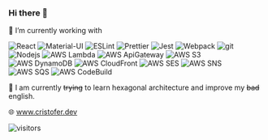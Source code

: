 ### Hi there 👋

  🔭 I’m currently working with
<p>
  <img alt="React" src="https://img.shields.io/badge/-React-45b8d8?style=flat-square&logo=react&logoColor=white" />
  <img alt="Material-UI" src="https://img.shields.io/badge/-MaterialUI-0081CB?style=flat-square&logo=material-ui" />
  <img alt="ESLint" src="https://img.shields.io/badge/-ESLint-4B32C3?style=flat-square&logo=eslint" />
  <img alt="Prettier" src="https://img.shields.io/badge/-Prettier-F7B93E?style=flat-square&logo=prettier&logoColor=white" />
  <img alt="Jest" src="https://img.shields.io/badge/-Jest-C21325?style=flat-square&logo=jest" />
  <img alt="Webpack" src="https://img.shields.io/badge/-Webpack-8DD6F9?style=flat-square&logo=webpack&logoColor=white" /> 
  <img alt="git" src="https://img.shields.io/badge/-Git-F05032?style=flat-square&logo=git&logoColor=white" />  
  <img alt="Nodejs" src="https://img.shields.io/badge/-Nodejs-43853d?style=flat-square&logo=Node.js&logoColor=white" />
  <img alt="AWS Lambda" src="https://img.shields.io/badge/-Lambda-F7B93E?style=flat-square&logo=amazon-aws&logoColor=black" />
  <img alt="AWS ApiGateway" src="https://img.shields.io/badge/-APIGateway-F7B93E?style=flat-square&logo=amazon-aws&logoColor=black" />
  <img alt="AWS S3" src="https://img.shields.io/badge/-S3-F7B93E?style=flat-square&logo=amazon-aws&logoColor=black" />
  <img alt="AWS DynamoDB" src="https://img.shields.io/badge/-DynamoDB-F7B93E?style=flat-square&logo=amazon-aws&logoColor=black" />
  <img alt="AWS CloudFront" src="https://img.shields.io/badge/-Cloudfront-F7B93E?style=flat-square&logo=amazon-aws&logoColor=black" >
  <img alt="AWS SES" src="https://img.shields.io/badge/-SES-F7B93E?style=flat-square&logo=amazon-aws&logoColor=black" >
  <img alt="AWS SNS" src="https://img.shields.io/badge/-SNS-F7B93E?style=flat-square&logo=amazon-aws&logoColor=black" >
  <img alt="AWS SQS" src="https://img.shields.io/badge/-SQS-F7B93E?style=flat-square&logo=amazon-aws&logoColor=black" >
  <img alt="AWS CodeBuild" src="https://img.shields.io/badge/-codeBuild-F7B93E?style=flat-square&logo=amazon-aws&logoColor=black" >
</p>

  🌱  I am currently ~~trying~~ to learn hexagonal architecture and improve my ~~bad~~ english.

<p>
  🌐 <a href="https://cristofer.dev">www.cristofer.dev</a>
</p>


<!--
**cristofer-dev/cristofer-dev** is a ✨ _special_ ✨ repository because its `README.md` (this file) appears on your GitHub profile.

Here are some ideas to get you started:


- 🌱 I’m currently learning ...
- 👯 I’m looking to collaborate on ...
- 🤔 I’m looking for help with ...
- 💬 Ask me about ...
- 📫 How to reach me: ...
- 😄 Pronouns: ...
- ⚡ Fun fact: ...
-->
![visitors](https://visitor-badge.glitch.me/badge?page_id=cristofer-dev.cristofer-dev)
